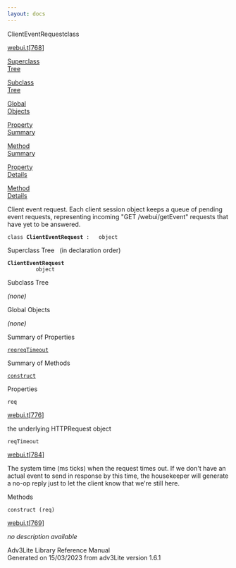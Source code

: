```yaml
---
layout: docs
---
```

<span class="title">ClientEventRequest</span><span class="type">class</span>

[webui.t](../file/webui.t.html)\[[768](../source/webui.t.html#768)\]

[Superclass  
Tree](#_SuperClassTree_)

[Subclass  
Tree](#_SubClassTree_)

[Global  
Objects](#_ObjectSummary_)

[Property  
Summary](#_PropSummary_)

[Method  
Summary](#_MethodSummary_)

[Property  
Details](#_Properties_)

[Method  
Details](#_Methods_)

<div class="fdesc">

Client event request. Each client session object keeps a queue of
pending event requests, representing incoming "GET /webui/getEvent"
requests that have yet to be answered.

`class `**`ClientEventRequest`**` :   object`

</div>

<span id="_SuperClassTree_"></span>

<div class="mjhd">

<span class="hdln">Superclass Tree</span>   (in declaration order)

</div>

**`ClientEventRequest`**  
`         object`  
<span id="_SubClassTree_"></span>

<div class="mjhd">

<span class="hdln">Subclass Tree</span>  

</div>

*(none)* <span id="_ObjectSummary_"></span>

<div class="mjhd">

<span class="hdln">Global Objects</span>  

</div>

*(none)* <span id="_PropSummary_"></span>

<div class="mjhd">

<span class="hdln">Summary of Properties</span>  

</div>

[`req`](#req)[`reqTimeout`](#reqTimeout)

<span id="_MethodSummary_"></span>

<div class="mjhd">

<span class="hdln">Summary of Methods</span>  

</div>

[`construct`](#construct)

<span id="_Properties_"></span>

<div class="mjhd">

<span class="hdln">Properties</span>  

</div>

<span id="req"></span>

`req`

[webui.t](../file/webui.t.html)\[[776](../source/webui.t.html#776)\]

<div class="desc">

the underlying HTTPRequest object

</div>

<span id="reqTimeout"></span>

`reqTimeout`

[webui.t](../file/webui.t.html)\[[784](../source/webui.t.html#784)\]

<div class="desc">

The system time (ms ticks) when the request times out. If we don't have
an actual event to send in response by this time, the housekeeper will
generate a no-op reply just to let the client know that we're still
here.

</div>

<span id="_Methods_"></span>

<div class="mjhd">

<span class="hdln">Methods</span>  

</div>

<span id="construct"></span>

`construct (req)`

[webui.t](../file/webui.t.html)\[[769](../source/webui.t.html#769)\]

<div class="desc">

*no description available*

</div>

<div class="ftr">

Adv3Lite Library Reference Manual  
Generated on 15/03/2023 from adv3Lite version 1.6.1

</div>
